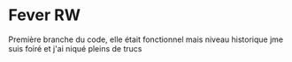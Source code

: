 # Fever RW
Première branche du code, elle était fonctionnel mais niveau historique jme suis foiré et j'ai niqué pleins de trucs 
